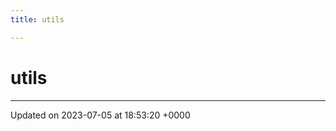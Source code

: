 ```yaml
---
title: utils

---
```


# utils








-------------------------------

Updated on 2023-07-05 at 18:53:20 +0000